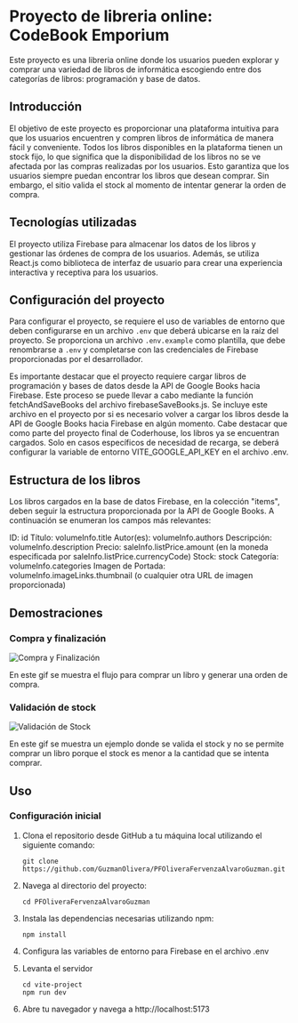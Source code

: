 # Proyecto de libreria online: CodeBook Emporium

Este proyecto es una libreria online donde los usuarios pueden explorar y comprar una variedad de libros de informática escogiendo entre dos categorías de libros: programación y base de datos. 

## Introducción

El objetivo de este proyecto es proporcionar una plataforma intuitiva para que los usuarios encuentren y compren libros de informática de manera fácil y conveniente. Todos los libros disponibles en la plataforma tienen un stock fijo, lo que significa que la disponibilidad de los libros no se ve afectada por las compras realizadas por los usuarios. Esto garantiza que los usuarios siempre puedan encontrar los libros que desean comprar. Sin embargo, el sitio valida el stock al momento de intentar generar la orden de compra.

## Tecnologías utilizadas

El proyecto utiliza Firebase para almacenar los datos de los libros y gestionar las órdenes de compra de los usuarios. Además, se utiliza React.js como biblioteca de interfaz de usuario para crear una experiencia interactiva y receptiva para los usuarios.

## Configuración del proyecto

Para configurar el proyecto, se requiere el uso de variables de entorno que deben configurarse en un archivo `.env` que deberá ubicarse en la raíz del proyecto. Se proporciona un archivo `.env.example` como plantilla, que debe renombrarse a `.env` y completarse con las credenciales de Firebase proporcionadas por el desarrollador.

Es importante destacar que el proyecto requiere cargar libros de programación y bases de datos desde la API de Google Books hacia Firebase. Este proceso se puede llevar a cabo mediante la función fetchAndSaveBooks del archivo firebaseSaveBooks.js. Se incluye este archivo en el proyecto por si es necesario volver a cargar los libros desde la API de Google Books hacia Firebase en algún momento. Cabe destacar que como parte del proyecto final de Coderhouse, los libros ya se encuentran cargados. Solo en casos específicos de necesidad de recarga, se deberá configurar la variable de entorno VITE_GOOGLE_API_KEY en el archivo .env.

## Estructura de los libros

Los libros cargados en la base de datos Firebase, en la colección "items", deben seguir la estructura proporcionada por la API de Google Books. A continuación se enumeran los campos más relevantes:

ID: id
Título: volumeInfo.title
Autor(es): volumeInfo.authors
Descripción: volumeInfo.description
Precio: saleInfo.listPrice.amount (en la moneda especificada por saleInfo.listPrice.currencyCode)
Stock: stock
Categoría: volumeInfo.categories
Imagen de Portada: volumeInfo.imageLinks.thumbnail (o cualquier otra URL de imagen proporcionada)

## Demostraciones

### Compra y finalización

![Compra y Finalización](Codebook_PF1.gif)

En este gif se muestra el flujo para comprar un libro y generar una orden de compra.

### Validación de stock

![Validación de Stock](Codebook_PF2.gif)

En este gif se muestra un ejemplo donde se valida el stock y no se permite comprar un libro porque el stock es menor a la cantidad que se intenta comprar.

## Uso

### Configuración inicial

1. Clona el repositorio desde GitHub a tu máquina local utilizando el siguiente comando:
    ```
    git clone https://github.com/GuzmanOlivera/PFOliveraFervenzaAlvaroGuzman.git
    ```

2. Navega al directorio del proyecto:
    ```
    cd PFOliveraFervenzaAlvaroGuzman
    ```

3. Instala las dependencias necesarias utilizando npm:
    ```
    npm install
    ```

4. Configura las variables de entorno para Firebase en el archivo .env

5. Levanta el servidor

    ```
    cd vite-project
    npm run dev
    ```

6. Abre tu navegador y navega a http://localhost:5173

